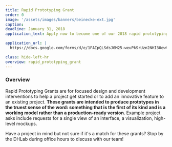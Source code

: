 ```yaml
---
title: Rapid Prototyping Grant
order: 0
image: '/assets/images/banners/beinecke-ext.jpg'
caption:
deadline: January 31, 2018
application_text: Apply now to become one of our 2018 rapid prototyping grant recipients.

application_url: |
  https://docs.google.com/forms/d/e/1FAIpQLSdsJ0M25-weuPkSrUzn2NHI30ewtov7VE10cp-nRFrfcEwLNw/viewform?usp=sf_link

class: hide-left-hr
overview: rapid_prototyping_grant
---
```


### Overview

Rapid Prototyping Grants are for focused design and development interventions to help a project get started or to add an innovative feature to an existing project. <strong>These grants are intended to produce prototypes in the truest sense of the word: something that is the first of its kind and is a working model rather than a production-ready version</strong>. Example project asks include requests for a single view of an interface, a visualization, high-level mockups.

Have a project in mind but not sure if it's a match for these grants? Stop by the DHLab during office hours to discuss with our team!
